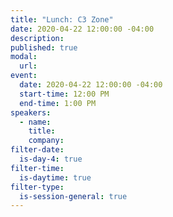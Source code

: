 ```yaml
---
title: "Lunch: C3 Zone"
date: 2020-04-22 12:00:00 -04:00
description:
published: true 
modal:
  url:
event:
  date: 2020-04-22 12:00:00 -04:00
  start-time: 12:00 PM
  end-time: 1:00 PM
speakers:
  - name:
    title:
    company:
filter-date:
  is-day-4: true
filter-time:
  is-daytime: true
filter-type:
  is-session-general: true
---
```


